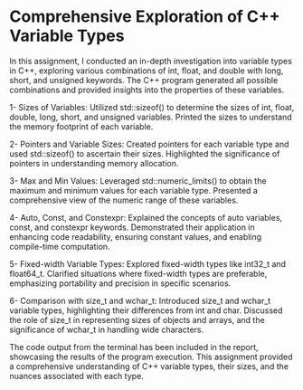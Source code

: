 # Comprehensive Exploration of C++ Variable Types

In this assignment, I conducted an in-depth investigation into variable types in C++, exploring various combinations of int, float, and double with long, short, and unsigned keywords. The C++ program generated all possible combinations and provided insights into the properties of these variables.

   1- Sizes of Variables:
        Utilized std::sizeof() to determine the sizes of int, float, double, long, short, and unsigned variables.
        Printed the sizes to understand the memory footprint of each variable.

   2- Pointers and Variable Sizes:
        Created pointers for each variable type and used std::sizeof() to ascertain their sizes.
        Highlighted the significance of pointers in understanding memory allocation.

   3- Max and Min Values:
        Leveraged std::numeric_limits() to obtain the maximum and minimum values for each variable type.
        Presented a comprehensive view of the numeric range of these variables.

   4- Auto, Const, and Constexpr:
        Explained the concepts of auto variables, const, and constexpr keywords.
        Demonstrated their application in enhancing code readability, ensuring constant values, and enabling compile-time computation.

   5- Fixed-width Variable Types:
        Explored fixed-width types like int32_t and float64_t.
        Clarified situations where fixed-width types are preferable, emphasizing portability and precision in specific scenarios.

   6- Comparison with size_t and wchar_t:
        Introduced size_t and wchar_t variable types, highlighting their differences from int and char.
        Discussed the role of size_t in representing sizes of objects and arrays, and the significance of wchar_t in handling wide characters.

The code output from the terminal has been included in the report, showcasing the results of the program execution. This assignment provided a comprehensive understanding of C++ variable types, their sizes, and the nuances associated with each type.
